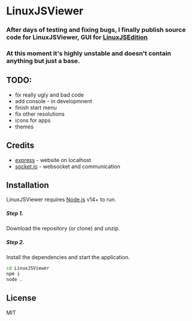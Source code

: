 # LinuxJSViewer
### After days of testing and fixing bugs, I finally publish source code for LinuxJSViewer, GUI for [LinuxJSEdition](https://github.com/Davilarek/LinuxJSEdition)

### At this moment it's highly unstable and doesn't contain anything but just a base.

## TODO:
- fix really ugly and bad code
- add console - in developmnent
- finish start menu
- fix other resolutions
- icons for apps
- themes

## Credits
- [express](https://github.com/expressjs/express) - website on localhost
- [socket.io](https://github.com/socketio/socket.io) - websocket and communication

## Installation

LinuxJSViewer requires [Node.js](https://nodejs.org/) v14+ to run.

##### Step 1.
Download the repository (or clone) and unzip.
##### Step 2.
Install the dependencies and start the application.

```sh
cd LinuxJSViewer
npm i
node .
```

## License

MIT
